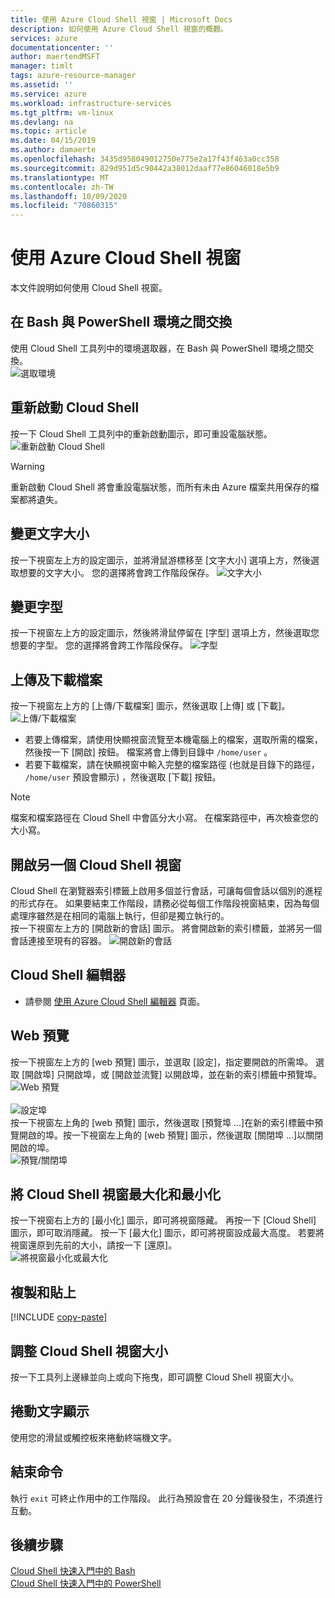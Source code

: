 ```yaml
---
title: 使用 Azure Cloud Shell 視窗 | Microsoft Docs
description: 如何使用 Azure Cloud Shell 視窗的概觀。
services: azure
documentationcenter: ''
author: maertendMSFT
manager: timlt
tags: azure-resource-manager
ms.assetid: ''
ms.service: azure
ms.workload: infrastructure-services
ms.tgt_pltfrm: vm-linux
ms.devlang: na
ms.topic: article
ms.date: 04/15/2019
ms.author: damaerte
ms.openlocfilehash: 3435d958049012750e775e2a17f43f463a0cc358
ms.sourcegitcommit: 829d951d5c90442a38012daaf77e86046018e5b9
ms.translationtype: MT
ms.contentlocale: zh-TW
ms.lasthandoff: 10/09/2020
ms.locfileid: "70860315"
---
```

# <a name="using-the-azure-cloud-shell-window"></a>使用 Azure Cloud Shell 視窗

本文件說明如何使用 Cloud Shell 視窗。

## <a name="swap-between-bash-and-powershell-environments"></a>在 Bash 與 PowerShell 環境之間交換

使用 Cloud Shell 工具列中的環境選取器，在 Bash 與 PowerShell 環境之間交換。  
![選取環境](media/using-the-shell-window/env-selector.png)

## <a name="restart-cloud-shell"></a>重新啟動 Cloud Shell
按一下 Cloud Shell 工具列中的重新啟動圖示，即可重設電腦狀態。  
![重新啟動 Cloud Shell](media/using-the-shell-window/restart.png)
> [!WARNING]
> 重新啟動 Cloud Shell 將會重設電腦狀態，而所有未由 Azure 檔案共用保存的檔案都將遺失。

## <a name="change-the-text-size"></a>變更文字大小
按一下視窗左上方的設定圖示，並將滑鼠游標移至 [文字大小] 選項上方，然後選取想要的文字大小。 您的選擇將會跨工作階段保存。
![文字大小](media/using-the-shell-window/text-size.png)

## <a name="change-the-font"></a>變更字型
按一下視窗左上方的設定圖示，然後將滑鼠停留在 [字型] 選項上方，然後選取您想要的字型。  您的選擇將會跨工作階段保存。
![字型](media/using-the-shell-window/text-font.png)

## <a name="upload-and-download-files"></a>上傳及下載檔案
按一下視窗左上方的 [上傳/下載檔案] 圖示，然後選取 [上傳] 或 [下載]。  
![上傳/下載檔案](media/using-the-shell-window/uploaddownload.png)
* 若要上傳檔案，請使用快顯視窗流覽至本機電腦上的檔案，選取所需的檔案，然後按一下 [開啟] 按鈕。  檔案將會上傳到目錄中 `/home/user` 。
* 若要下載檔案，請在快顯視窗中輸入完整的檔案路徑 (也就是目錄下的路徑， `/home/user` 預設會顯示) ，然後選取 [下載] 按鈕。  
> [!NOTE] 
> 檔案和檔案路徑在 Cloud Shell 中會區分大小寫。 在檔案路徑中，再次檢查您的大小寫。

## <a name="open-another-cloud-shell-window"></a>開啟另一個 Cloud Shell 視窗
Cloud Shell 在瀏覽器索引標籤上啟用多個並行會話，可讓每個會話以個別的進程的形式存在。
如果要結束工作階段，請務必從每個工作階段視窗結束，因為每個處理序雖然是在相同的電腦上執行，但卻是獨立執行的。  
按一下視窗左上方的 [開啟新的會話] 圖示。 將會開啟新的索引標籤，並將另一個會話連接至現有的容器。
![開啟新的會話](media/using-the-shell-window/newsession.png)

## <a name="cloud-shell-editor"></a>Cloud Shell 編輯器
* 請參閱 [使用 Azure Cloud Shell 編輯器](using-cloud-shell-editor.md) 頁面。

## <a name="web-preview"></a>Web 預覽
按一下視窗左上方的 [web 預覽] 圖示，並選取 [設定]，指定要開啟的所需埠。  選取 [開啟埠] 只開啟埠，或 [開啟並流覽] 以開啟埠，並在新的索引標籤中預覽埠。  
![Web 預覽](media/using-the-shell-window/preview.png)  
<br>
![設定埠](media/using-the-shell-window/preview-configure.png)  
按一下視窗左上角的 [web 預覽] 圖示，然後選取 [預覽埠 ...]在新的索引標籤中預覽開啟的埠。按一下視窗左上角的 [web 預覽] 圖示，然後選取 [關閉埠 ...]以關閉開啟的埠。  
![預覽/關閉埠](media/using-the-shell-window/preview-options.png)

## <a name="minimize--maximize-cloud-shell-window"></a>將 Cloud Shell 視窗最大化和最小化
按一下視窗右上方的 [最小化] 圖示，即可將視窗隱藏。 再按一下 [Cloud Shell] 圖示，即可取消隱藏。
按一下 [最大化] 圖示，即可將視窗設成最大高度。 若要將視窗還原到先前的大小，請按一下 [還原]。  
![將視窗最小化或最大化](media/using-the-shell-window/minmax.png)

## <a name="copy-and-paste"></a>複製和貼上
[!INCLUDE [copy-paste](../../includes/cloud-shell-copy-paste.md)]

## <a name="resize-cloud-shell-window"></a>調整 Cloud Shell 視窗大小
按一下工具列上邊緣並向上或向下拖曳，即可調整 Cloud Shell 視窗大小。

## <a name="scrolling-text-display"></a>捲動文字顯示
使用您的滑鼠或觸控板來捲動終端機文字。

## <a name="exit-command"></a>結束命令
執行 `exit` 可終止作用中的工作階段。 此行為預設會在 20 分鐘後發生，不須進行互動。

## <a name="next-steps"></a>後續步驟

[Cloud Shell 快速入門中的 Bash](quickstart.md) <br>
[Cloud Shell 快速入門中的 PowerShell](quickstart-powershell.md)
